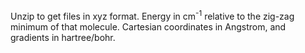 Unzip to get files in xyz format. Energy in cm<sup>-1</sup> relative to the zig-zag minimum of that molecule. Cartesian coordinates in Angstrom, and gradients in hartree/bohr.
